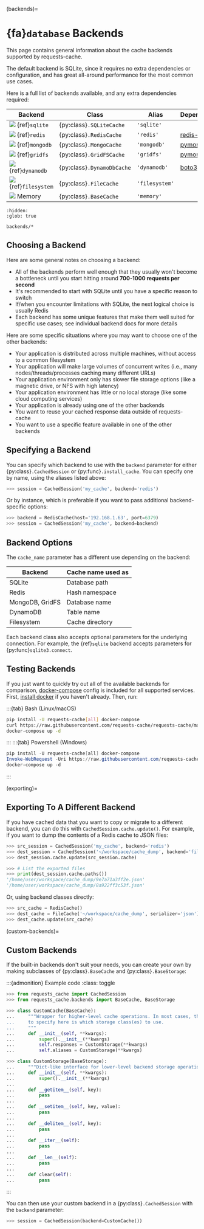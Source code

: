 (backends)=
# {fa}`database` Backends
This page contains general information about the cache backends supported by requests-cache.

The default backend is SQLite, since it requires no extra dependencies or configuration, and has
great all-around performance for the most common use cases.

Here is a full list of backends available, and any extra dependencies required:

Backend                                               | Class                      | Alias          | Dependencies
------------------------------------------------------|----------------------------|----------------|----------------------------------------------------------
![](../_static/sqlite_32px.png)     {ref}`sqlite`     | {py:class}`.SQLiteCache`   | `'sqlite'`     |
![](../_static/redis_32px.png)      {ref}`redis`      | {py:class}`.RedisCache`    | `'redis'`      | [redis-py](https://github.com/andymccurdy/redis-py)
![](../_static/mongodb_32px.png)    {ref}`mongodb`    | {py:class}`.MongoCache`    | `'mongodb'`    | [pymongo](https://github.com/mongodb/mongo-python-driver)
![](../_static/mongodb_32px.png)    {ref}`gridfs`     | {py:class}`.GridFSCache`   | `'gridfs'`     | [pymongo](https://github.com/mongodb/mongo-python-driver)
![](../_static/dynamodb_32px.png)   {ref}`dynamodb`   | {py:class}`.DynamoDbCache` | `'dynamodb'`   | [boto3](https://github.com/boto/boto3)
![](../_static/files-json_32px.png) {ref}`filesystem` | {py:class}`.FileCache`     | `'filesystem'` |
![](../_static/memory_32px.png) Memory                | {py:class}`.BaseCache`     | `'memory'`     |

<!-- Hidden ToC tree to add pages to sidebar ToC -->
```{toctree}
:hidden:
:glob: true

backends/*
```

## Choosing a Backend
Here are some general notes on choosing a backend:
* All of the backends perform well enough that they usually won't become a bottleneck until you
  start hitting around **700-1000 requests per second**
* It's recommended to start with SQLite until you have a specific reason to switch
* If/when you encounter limitations with SQLite, the next logical choice is usually Redis
* Each backend has some unique features that make them well suited for specific use cases; see
  individual backend docs for more details

Here are some specific situations where you may want to choose one of the other backends:
* Your application is distributed across multiple machines, without access to a common filesystem
* Your application will make large volumes of concurrent writes (i.e., many nodes/threads/processes caching many different URLs)
* Your application environment only has slower file storage options (like a magnetic drive, or NFS with high latency)
* Your application environment has little or no local storage (like some cloud computing services)
* Your application is already using one of the other backends
* You want to reuse your cached response data outside of requests-cache
* You want to use a specific feature available in one of the other backends

## Specifying a Backend
You can specify which backend to use with the `backend` parameter for either {py:class}`.CachedSession`
or {py:func}`.install_cache`. You can specify one by name, using the aliases listed above:
```python
>>> session = CachedSession('my_cache', backend='redis')
```

Or by instance, which is preferable if you want to pass additional backend-specific options:
```python
>>> backend = RedisCache(host='192.168.1.63', port=6379)
>>> session = CachedSession('my_cache', backend=backend)
```

## Backend Options
The `cache_name` parameter has a different use depending on the backend:

Backend         | Cache name used as
----------------|-------------------
SQLite          | Database path
Redis           | Hash namespace
MongoDB, GridFS | Database name
DynamoDB        | Table name
Filesystem      | Cache directory

Each backend class also accepts optional parameters for the underlying connection. For example,
the {ref}`sqlite` backend accepts parameters for {py:func}`sqlite3.connect`.

## Testing Backends
If you just want to quickly try out all of the available backends for comparison,
[docker-compose](https://docs.docker.com/compose/) config is included for all supported services.
First, [install docker](https://docs.docker.com/get-docker/) if you haven't already. Then, run:

:::{tab} Bash (Linux/macOS)
```bash
pip install -U requests-cache[all] docker-compose
curl https://raw.githubusercontent.com/requests-cache/requests-cache/main/docker-compose.yml -O docker-compose.yml
docker-compose up -d
```
:::
:::{tab} Powershell (Windows)
```ps1
pip install -U requests-cache[all] docker-compose
Invoke-WebRequest -Uri https://raw.githubusercontent.com/requests-cache/requests-cache/main/docker-compose.yml -Outfile docker-compose.yml
docker-compose up -d
```
:::

(exporting)=
## Exporting To A Different Backend
If you have cached data that you want to copy or migrate to a different backend, you can do this
with `CachedSession.cache.update()`. For example, if you want to dump the contents of a Redis cache
to JSON files:
```python
>>> src_session = CachedSession('my_cache', backend='redis')
>>> dest_session = CachedSession('~/workspace/cache_dump', backend='filesystem', serializer='json')
>>> dest_session.cache.update(src_session.cache)

>>> # List the exported files
>>> print(dest_session.cache.paths())
'/home/user/workspace/cache_dump/9e7a71a3ff2e.json'
'/home/user/workspace/cache_dump/8a922ff3c53f.json'
```

Or, using backend classes directly:
```python
>>> src_cache = RedisCache()
>>> dest_cache = FileCache('~/workspace/cache_dump', serializer='json')
>>> dest_cache.update(src_cache)
```

(custom-backends)=
## Custom Backends
If the built-in backends don't suit your needs, you can create your own by making subclasses of {py:class}`.BaseCache` and {py:class}`.BaseStorage`:

:::{admonition} Example code
:class: toggle
```python
>>> from requests_cache import CachedSession
>>> from requests_cache.backends import BaseCache, BaseStorage

>>> class CustomCache(BaseCache):
...     """Wrapper for higher-level cache operations. In most cases, the only thing you need
...     to specify here is which storage class(es) to use.
...     """
...     def __init__(self, **kwargs):
...         super().__init__(**kwargs)
...         self.responses = CustomStorage(**kwargs)
...         self.aliases = CustomStorage(**kwargs)

>>> class CustomStorage(BaseStorage):
...     """Dict-like interface for lower-level backend storage operations"""
...     def __init__(self, **kwargs):
...         super().__init__(**kwargs)
...
...     def __getitem__(self, key):
...         pass
...
...     def __setitem__(self, key, value):
...         pass
...
...     def __delitem__(self, key):
...         pass
...
...     def __iter__(self):
...         pass
...
...     def __len__(self):
...         pass
...
...     def clear(self):
...         pass
```
:::

You can then use your custom backend in a {py:class}`.CachedSession` with the `backend` parameter:
```python
>>> session = CachedSession(backend=CustomCache())
```
